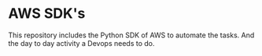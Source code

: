 AWS SDK's 
==========

This repository includes the Python SDK of AWS to automate the tasks. 
And the day to day activity a Devops needs to do.

